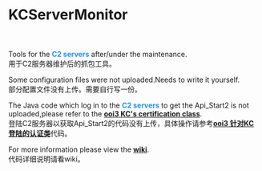 # KCServerMonitor
</br></br>
Tools for the <font color="#1E90FF"><b>C2 servers</b></font> after/under the maintenance.
</br>用于C2服务器维护后的抓包工具。
</br>

Some configuration files were not uploaded.Needs to write it yourself.
</br>部分配置文件没有上传。需要自行写一份。
</br>

The Java code which log in to the <font color="#1E90FF"><b>C2 servers</b></font> to get the Api_Start2 is not uploaded,please refer to the <font color="#1E90FF"><b><a href="https://github.com/acgx/ooi3/blob/master/auth/kancolle.py">ooi3 KC's certification class</a></b></font>.
</br>登陆C2服务器以获取Api_Start2的代码没有上传，具体操作请参考<font color="#1E90FF"><b><a href="https://github.com/acgx/ooi3/blob/master/auth/kancolle.py">ooi3 针对KC登陆的认证类</a></b></font>代码。
</br>

For more information please view the <font color="#1E90FF"><b><a href="https://github.com/kcwikizh/KCServerMonitor/wiki">wiki</a></b></font>.
</br>代码详细说明请看wiki。
